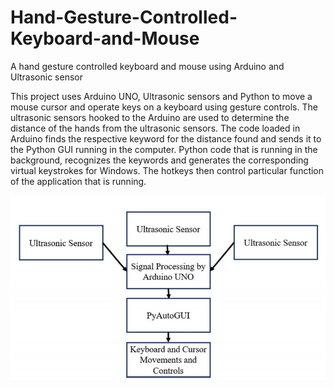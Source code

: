 # Hand-Gesture-Controlled-Keyboard-and-Mouse

A hand gesture controlled keyboard and mouse using Arduino and Ultrasonic sensor

This project uses Arduino UNO, Ultrasonic sensors and Python to move a mouse cursor and operate keys on a keyboard using gesture controls. 
The ultrasonic sensors hooked to the Arduino are used to determine the distance of the hands from the ultrasonic sensors. 
The code loaded in Arduino finds the respective keyword for the distance found and sends it to the Python GUI running in the computer. 
Python code that is running in the background, recognizes the keywords and generates the corresponding virtual keystrokes for Windows. 
The hotkeys then control particular function of the application that is running.

<img src = https://github.com/rajeshwaranravi/Gesture-Controlled-Keyboard-and-Mouse/blob/main/Blockdiagram.jpg>
